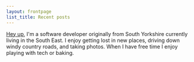 ```yaml
---
layout: frontpage
list_title: Recent posts
---
```


[Hey up](https://en.wiktionary.org/wiki/hey_up), I'm a software developer originally from South Yorkshire currently living in the South East. I enjoy getting lost in new places, driving down windy country roads, and taking photos. When I have free time I enjoy playing with tech or baking.
